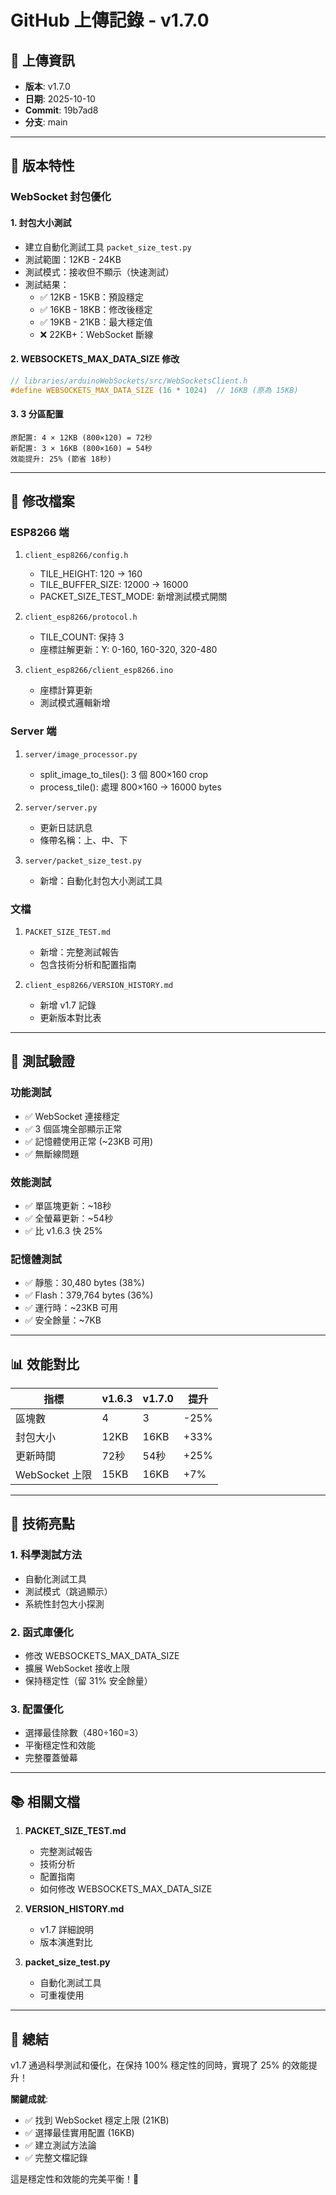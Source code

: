 # GitHub 上傳記錄 - v1.7.0

## 📅 上傳資訊
- **版本**: v1.7.0
- **日期**: 2025-10-10
- **Commit**: 19b7ad8
- **分支**: main

---

## 🚀 版本特性

### WebSocket 封包優化

#### 1. 封包大小測試
- 建立自動化測試工具 `packet_size_test.py`
- 測試範圍：12KB - 24KB
- 測試模式：接收但不顯示（快速測試）
- 測試結果：
  - ✅ 12KB - 15KB：預設穩定
  - ✅ 16KB - 18KB：修改後穩定
  - ✅ 19KB - 21KB：最大穩定值
  - ❌ 22KB+：WebSocket 斷線

#### 2. WEBSOCKETS_MAX_DATA_SIZE 修改
```cpp
// libraries/arduinoWebSockets/src/WebSocketsClient.h
#define WEBSOCKETS_MAX_DATA_SIZE (16 * 1024)  // 16KB (原為 15KB)
```

#### 3. 3 分區配置
```
原配置: 4 × 12KB (800×120) = 72秒
新配置: 3 × 16KB (800×160) = 54秒
效能提升: 25% (節省 18秒)
```

---

## 📝 修改檔案

### ESP8266 端
1. `client_esp8266/config.h`
   - TILE_HEIGHT: 120 → 160
   - TILE_BUFFER_SIZE: 12000 → 16000
   - PACKET_SIZE_TEST_MODE: 新增測試模式開關

2. `client_esp8266/protocol.h`
   - TILE_COUNT: 保持 3
   - 座標註解更新：Y: 0-160, 160-320, 320-480

3. `client_esp8266/client_esp8266.ino`
   - 座標計算更新
   - 測試模式邏輯新增

### Server 端
1. `server/image_processor.py`
   - split_image_to_tiles(): 3 個 800×160 crop
   - process_tile(): 處理 800×160 → 16000 bytes

2. `server/server.py`
   - 更新日誌訊息
   - 條帶名稱：上、中、下

3. `server/packet_size_test.py`
   - 新增：自動化封包大小測試工具

### 文檔
1. `PACKET_SIZE_TEST.md`
   - 新增：完整測試報告
   - 包含技術分析和配置指南

2. `client_esp8266/VERSION_HISTORY.md`
   - 新增 v1.7 記錄
   - 更新版本對比表

---

## 🎯 測試驗證

### 功能測試
- ✅ WebSocket 連接穩定
- ✅ 3 個區塊全部顯示正常
- ✅ 記憶體使用正常 (~23KB 可用)
- ✅ 無斷線問題

### 效能測試
- ✅ 單區塊更新：~18秒
- ✅ 全螢幕更新：~54秒
- ✅ 比 v1.6.3 快 25%

### 記憶體測試
- ✅ 靜態：30,480 bytes (38%)
- ✅ Flash：379,764 bytes (36%)
- ✅ 運行時：~23KB 可用
- ✅ 安全餘量：~7KB

---

## 📊 效能對比

| 指標 | v1.6.3 | v1.7.0 | 提升 |
|------|--------|--------|------|
| 區塊數 | 4 | 3 | -25% |
| 封包大小 | 12KB | 16KB | +33% |
| 更新時間 | 72秒 | 54秒 | +25% |
| WebSocket 上限 | 15KB | 16KB | +7% |

---

## 🔧 技術亮點

### 1. 科學測試方法
- 自動化測試工具
- 測試模式（跳過顯示）
- 系統性封包大小探測

### 2. 函式庫優化
- 修改 WEBSOCKETS_MAX_DATA_SIZE
- 擴展 WebSocket 接收上限
- 保持穩定性（留 31% 安全餘量）

### 3. 配置優化
- 選擇最佳除數（480÷160=3）
- 平衡穩定性和效能
- 完整覆蓋螢幕

---

## 📚 相關文檔

1. **PACKET_SIZE_TEST.md**
   - 完整測試報告
   - 技術分析
   - 配置指南
   - 如何修改 WEBSOCKETS_MAX_DATA_SIZE

2. **VERSION_HISTORY.md**
   - v1.7 詳細說明
   - 版本演進對比

3. **packet_size_test.py**
   - 自動化測試工具
   - 可重複使用

---

## 🎉 總結

v1.7 通過科學測試和優化，在保持 100% 穩定性的同時，實現了 25% 的效能提升！

**關鍵成就**:
- ✅ 找到 WebSocket 穩定上限 (21KB)
- ✅ 選擇最佳實用配置 (16KB)
- ✅ 建立測試方法論
- ✅ 完整文檔記錄

這是穩定性和效能的完美平衡！🚀
